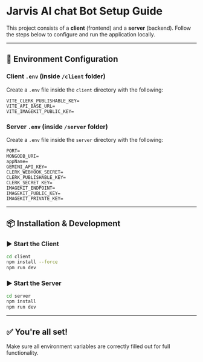 # Jarvis AI chat Bot Setup Guide

This project consists of a **client** (frontend) and a **server** (backend). Follow the steps below to configure and run the application locally.

---

## 📁 Environment Configuration

###  Client `.env` (inside `/client` folder)

Create a `.env` file inside the `client` directory with the following:

```env
VITE_CLERK_PUBLISHABLE_KEY=
VITE_API_BASE_URL=
VITE_IMAGEKIT_PUBLIC_KEY=
```

### Server `.env` (inside `/server` folder)

Create a `.env` file inside the `server` directory with the following:

```env
PORT=
MONGODB_URI=
appName=
GEMINI_API_KEY=
CLERK_WEBHOOK_SECRET=
CLERK_PUBLISHABLE_KEY=
CLERK_SECRET_KEY=
IMAGEKIT_ENDPOINT=
IMAGEKIT_PUBLIC_KEY=
IMAGEKIT_PRIVATE_KEY=
```

---

## 📦 Installation & Development

### ▶️ Start the Client

```bash
cd client
npm install --force
npm run dev
```

### ▶️ Start the Server

```bash
cd server
npm install
npm run dev
```

---

## ✅ You're all set!

Make sure all environment variables are correctly filled out for full functionality.  

